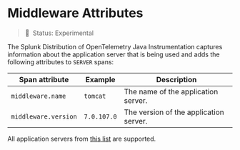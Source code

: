 # Middleware Attributes

> :construction: &nbsp;Status: Experimental

The Splunk Distribution of OpenTelemetry Java Instrumentation captures information about
the application server that is being used and adds the following attributes to `SERVER`
spans:

| Span attribute       | Example     | Description |
| -------------------- | ----------- | ----------- |
| `middleware.name`    | `tomcat`    | The name of the application server.
| `middleware.version` | `7.0.107.0` | The version of the application server.

All application servers from [this
list](https://github.com/open-telemetry/opentelemetry-java-instrumentation/blob/main/docs/supported-libraries.md#application-servers)
are supported.
